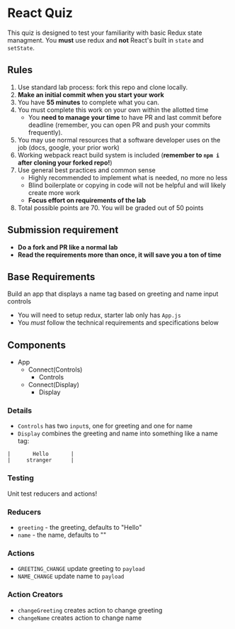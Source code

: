# React Quiz

This quiz is designed to test your familiarity with basic Redux 
state managment. You **must** use redux and **not** React's built in `state` and `setState`.

## Rules

1. Use standard lab process: fork this repo and clone locally.
1. **Make an initial commit when you start your work**
1. You have **55 minutes** to complete what you can.
1. You must complete this work on your own within the allotted time
    * You **need to manage your time** to have PR and last commit before deadline (remember, you can
    open PR and push your commits frequently).
1. You may use normal resources that a software developer uses on the job (docs, google, your prior work)
1. Working webpack react build system is included (**remember to `npm i` after cloning your forked repo!**)
1. Use general best practices and common sense
    * Highly recommended to implement what is needed, no more no less
    * Blind boilerplate or copying in code will not be helpful and will likely create more work
    * **Focus effort on requirements of the lab**
1. Total possible points are 70. You will be graded out of 50 points

## Submission requirement

* **Do a fork and PR like a normal lab**
* **Read the requirements more than once, it will save you a ton of time**

## Base Requirements

Build an app that displays a name tag based on greeting and name input controls

* You will need to setup redux, starter lab only has `App.js`
* You _must_ follow the technical requirements and specifications below

## Components

* App
    * Connect(Controls)
        * Controls
    * Connect(Display)
        * Display

### Details

* `Controls` has two `input`s, one for greeting
and one for name
* `Display` combines the greeting and name into something
like a name tag:

```
|       Hello       |  
|     stranger      |
```

### Testing

Unit test reducers and actions!

### Reducers

* `greeting` - the greeting, defaults to "Hello"
* `name` - the name, defaults to ""

### Actions

* `GREETING_CHANGE` update greeting to `payload`
* `NAME_CHANGE` update name to `payload`

### Action Creators

* `changeGreeting` creates action to change greeting
* `changeName` creates action to change name